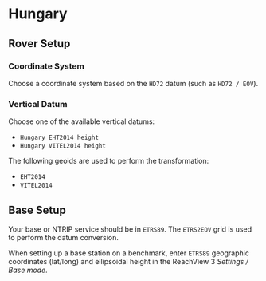 # Hungary

## Rover Setup

### Coordinate System

Choose a coordinate system based on the `HD72` datum (such as `HD72 / EOV`).

### Vertical Datum

Choose one of the available vertical datums:

* `Hungary EHT2014 height`
* `Hungary VITEL2014 height`

The following geoids are used to perform the transformation:

* `EHT2014`
* `VITEL2014`

## Base Setup

Your base or NTRIP service should be in `ETRS89`. The `ETRS2EOV` grid is used to perform the datum conversion.

When setting up a base station on a benchmark, enter `ETRS89` geographic coordinates (lat/long) and ellipsoidal height in the ReachView 3 *Settings / Base mode*.
